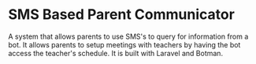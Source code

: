 # SMS Based Parent Communicator

A system that allows parents to use SMS's to query for information from a bot. It allows parents to setup meetings with teachers by having the bot access the teacher's schedule.
It is built with Laravel and Botman.
